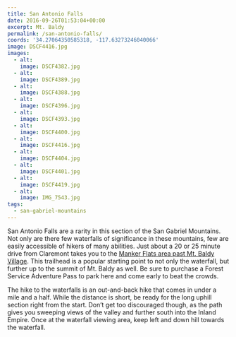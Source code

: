 ```yaml
---
title: San Antonio Falls
date: 2016-09-26T01:53:04+00:00
excerpt: Mt. Baldy
permalink: /san-antonio-falls/
coords: '34.27064350585318, -117.63273246040066'
image: DSCF4416.jpg
images:
  - alt: 
    image: DSCF4382.jpg
  - alt: 
    image: DSCF4389.jpg
  - alt: 
    image: DSCF4388.jpg
  - alt: 
    image: DSCF4396.jpg
  - alt: 
    image: DSCF4393.jpg
  - alt: 
    image: DSCF4400.jpg
  - alt: 
    image: DSCF4416.jpg
  - alt: 
    image: DSCF4404.jpg
  - alt: 
    image: DSCF4401.jpg
  - alt: 
    image: DSCF4419.jpg
  - alt: 
    image: IMG_7543.jpg
tags:
  - san-gabriel-mountains
---
```

San Antonio Falls are a rarity in this section of the San Gabriel Mountains. Not only are there few waterfalls of significance in these mountains, few are easily accessible of hikers of many abilities. Just about a 20 or 25 minute drive from Claremont takes you to the <a href="http://www.fs.usda.gov/recarea/angeles/recreation/picnickinginfo/recarea/?recid=41776&amp;actid=70">Manker Flats area past Mt. Baldy Village</a>. This trailhead is a popular starting point to not only the waterfall, but further up to the summit of Mt. Baldy as well. Be sure to purchase a Forest Service Adventure Pass to park here and come early to beat the crowds.

The hike to the waterfalls is an out-and-back hike that comes in under a mile and a half. While the distance is short, be ready for the long uphill section right from the start. Don’t get too discouraged though, as the path gives you sweeping views of the valley and further south into the Inland Empire. Once at the waterfall viewing area, keep left and down hill towards the waterfall.